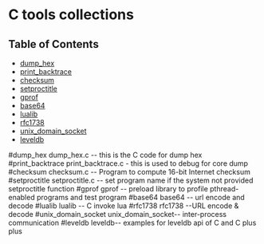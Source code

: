 # C tools collections

## Table of Contents
* [dump_hex](#dump_hex)
* [print_backtrace](#print_backtrace)
* [checksum](#checksum)
* [setproctitle](#setproctitle)
* [gprof](#gprof)
* [base64](#base64)
* [lualib](#lualib)
* [rfc1738](#rfc1738)
* [unix_domain_socket](#unix_domain_socket)
* [leveldb](#leveldb)


#dump_hex
dump_hex.c --  this is the C code for dump hex 
#print_backtrace
print_backtrace.c - this is used to debug for core dump
#checksum
checksum.c  --  Program to compute 16-bit Internet checksum
#setproctitle
setproctitle.c -- set program name if the system not provided setproctitle function
#gprof
gprof -- preload library to profile pthread-enabled programs and test program
#base64
base64  -- url encode and decode
#lualib
lualib  -- C invoke lua
#rfc1738
rfc1738 --URL encode & decode
#unix_domain_socket
unix_domain_socket-- inter-process communication
#leveldb
leveldb-- examples for leveldb api of C and C plus plus
